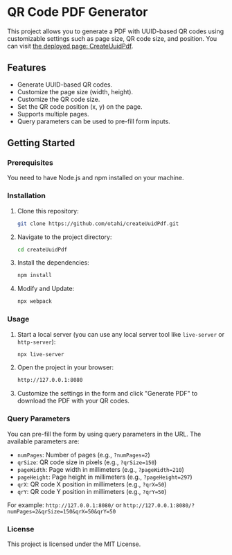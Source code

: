 # QR Code PDF Generator

This project allows you to generate a PDF with UUID-based QR codes using customizable settings such as page size, QR code size, and position.
You can visit [the deployed page: CreateUuidPdf](https://otahi.github.io/createUuidPdf/).

## Features

- Generate UUID-based QR codes.
- Customize the page size (width, height).
- Customize the QR code size.
- Set the QR code position (x, y) on the page.
- Supports multiple pages.
- Query parameters can be used to pre-fill form inputs.

## Getting Started

### Prerequisites

You need to have Node.js and npm installed on your machine.

### Installation

1. Clone this repository:

    ```bash
    git clone https://github.com/otahi/createUuidPdf.git
    ```

2. Navigate to the project directory:

    ```bash
    cd createUuidPdf
    ```

3. Install the dependencies:

    ```bash
    npm install
    ```

4. Modify and Update:

    ```bash
    npx webpack
    ```

### Usage

1. Start a local server (you can use any local server tool like `live-server` or `http-server`):

    ```bash
    npx live-server
    ```

2. Open the project in your browser:

    ```bash
    http://127.0.0.1:8080
    ```

3. Customize the settings in the form and click "Generate PDF" to download the PDF with your QR codes.

### Query Parameters

You can pre-fill the form by using query parameters in the URL. The available parameters are:

- `numPages`: Number of pages (e.g., `?numPages=2`)
- `qrSize`: QR code size in pixels (e.g., `?qrSize=150`)
- `pageWidth`: Page width in millimeters (e.g., `?pageWidth=210`)
- `pageHeight`: Page height in millimeters (e.g., `?pageHeight=297`)
- `qrX`: QR code X position in millimeters (e.g., `?qrX=50`)
- `qrY`: QR code Y position in millimeters (e.g., `?qrY=50`)

For example:
`http://127.0.0.1:8080/`
or
`http://127.0.0.1:8080/?numPages=2&qrSize=150&qrX=50&qrY=50`


### License

This project is licensed under the MIT License.
